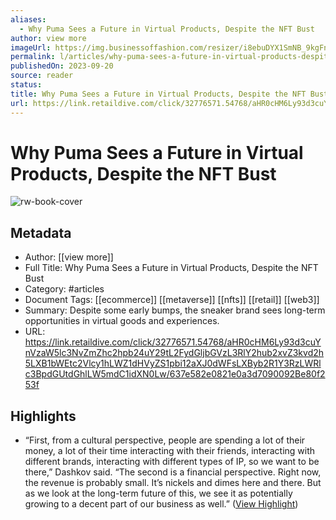 ```yaml
---
aliases:
  - Why Puma Sees a Future in Virtual Products, Despite the NFT Bust
author: view more
imageUrl: https://img.businessoffashion.com/resizer/i8ebuDYX1SmNB_9kgFn3e2KsWYg=/1200x630/filters:format(jpg):quality(70):focal(1054x471:1064x481)/cloudfront-eu-central-1.images.arcpublishing.com/businessoffashion/WECZB6H7DVCZPBDKMUIJLMI7IY.jpg
permalink: l/articles/why-puma-sees-a-future-in-virtual-products-despite-the-nft-bust
publishedOn: 2023-09-20
source: reader
status: 
title: Why Puma Sees a Future in Virtual Products, Despite the NFT Bust
url: https://link.retaildive.com/click/32776571.54768/aHR0cHM6Ly93d3cuYnVzaW5lc3NvZmZhc2hpb24uY29tL2FydGljbGVzL3RlY2hub2xvZ3kvd2h5LXB1bWEtc2Vlcy1hLWZ1dHVyZS1pbi12aXJ0dWFsLXByb2R1Y3RzLWRlc3BpdGUtdGhlLW5mdC1idXN0Lw/637e582e0821e0a3d7090092Be80f253f
---
```

# Why Puma Sees a Future in Virtual Products, Despite the NFT Bust

![rw-book-cover](https://img.businessoffashion.com/resizer/i8ebuDYX1SmNB_9kgFn3e2KsWYg=/1200x630/filters:format(jpg):quality(70):focal(1054x471:1064x481)/cloudfront-eu-central-1.images.arcpublishing.com/businessoffashion/WECZB6H7DVCZPBDKMUIJLMI7IY.jpg)

## Metadata

- Author: [[view more]]
- Full Title: Why Puma Sees a Future in Virtual Products, Despite the NFT Bust
- Category: #articles
- Document Tags: [[ecommerce]] [[metaverse]] [[nfts]] [[retail]] [[web3]]
- Summary: Despite some early bumps, the sneaker brand sees long-term opportunities in virtual goods and experiences.
- URL: https://link.retaildive.com/click/32776571.54768/aHR0cHM6Ly93d3cuYnVzaW5lc3NvZmZhc2hpb24uY29tL2FydGljbGVzL3RlY2hub2xvZ3kvd2h5LXB1bWEtc2Vlcy1hLWZ1dHVyZS1pbi12aXJ0dWFsLXByb2R1Y3RzLWRlc3BpdGUtdGhlLW5mdC1idXN0Lw/637e582e0821e0a3d7090092Be80f253f

## Highlights

- “First, from a cultural perspective, people are spending a lot of their money, a lot of their time interacting with their friends, interacting with different brands, interacting with different types of IP, so we want to be there,” Dashkov said. “The second is a financial perspective. Right now, the revenue is probably small. It’s nickels and dimes here and there. But as we look at the long-term future of this, we see it as potentially growing to a decent part of our business as well.” ([View Highlight](https://read.readwise.io/read/01hchm7e3k6925s0df9b2zr6rc))
